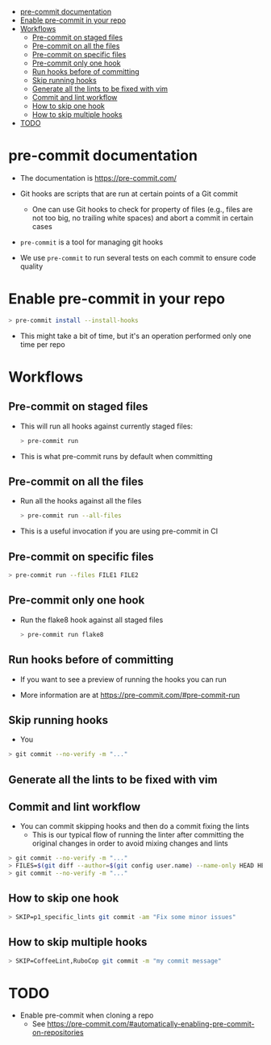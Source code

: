 <!--ts-->
   * [pre-commit documentation](#pre-commit-documentation)
   * [Enable pre-commit in your repo](#enable-pre-commit-in-your-repo)
   * [Workflows](#workflows)
      * [Pre-commit on staged files](#pre-commit-on-staged-files)
      * [Pre-commit on all the files](#pre-commit-on-all-the-files)
      * [Pre-commit on specific files](#pre-commit-on-specific-files)
      * [Pre-commit only one hook](#pre-commit-only-one-hook)
      * [Run hooks before of committing](#run-hooks-before-of-committing)
      * [Skip running hooks](#skip-running-hooks)
      * [Generate all the lints to be fixed with vim](#generate-all-the-lints-to-be-fixed-with-vim)
      * [Commit and lint workflow](#commit-and-lint-workflow)
      * [How to skip one hook](#how-to-skip-one-hook)
      * [How to skip multiple hooks](#how-to-skip-multiple-hooks)
   * [TODO](#todo)



<!--te-->

# pre-commit documentation

- The documentation is https://pre-commit.com/

- Git hooks are scripts that are run at certain points of a Git commit
  - One can use Git hooks to check for property of files (e.g., files are not
    too big, no trailing white spaces) and abort a commit in certain cases
- `pre-commit` is a tool for managing git hooks

- We use `pre-commit` to run several tests on each commit to ensure code quality

# Enable pre-commit in your repo

```bash
> pre-commit install --install-hooks
```

- This might take a bit of time, but it's an operation performed only one time
  per repo

# Workflows

## Pre-commit on staged files

- This will run all hooks against currently staged files:

  ```bash
  > pre-commit run
  ```

- This is what pre-commit runs by default when committing

## Pre-commit on all the files

- Run all the hooks against all the files
  ```bash
  > pre-commit run --all-files
  ```
- This is a useful invocation if you are using pre-commit in CI

## Pre-commit on specific files

```bash
> pre-commit run --files FILE1 FILE2
```

## Pre-commit only one hook

- Run the flake8 hook against all staged files
  ```bash
  > pre-commit run flake8
  ```

## Run hooks before of committing

- If you want to see a preview of running the hooks you can run

- More information are at https://pre-commit.com/#pre-commit-run

## Skip running hooks

- You

```bash
> git commit --no-verify -m "..."
```

## Generate all the lints to be fixed with vim

## Commit and lint workflow

- You can commit skipping hooks and then do a commit fixing the lints
  - This is our typical flow of running the linter after committing the original
    changes in order to avoid mixing changes and lints

```bash
> git commit --no-verify -m "..."
> FILES=$(git diff --author=$(git config user.name) --name-only HEAD HEAD~1); pre-commit run --files $FILES
> git commit --no-verify -m "..."
```

## How to skip one hook

```bash
> SKIP=p1_specific_lints git commit -am "Fix some minor issues"
```

## How to skip multiple hooks

```bash
> SKIP=CoffeeLint,RuboCop git commit -m "my commit message"
```

# TODO

- Enable pre-commit when cloning a repo
  - See
    https://pre-commit.com/#automatically-enabling-pre-commit-on-repositories
